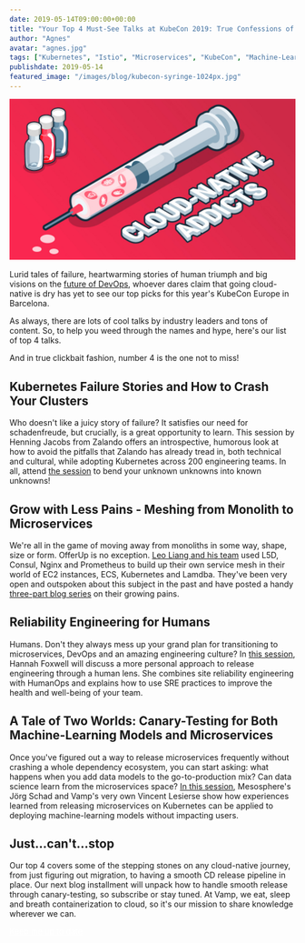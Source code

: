 ```yaml
---
date: 2019-05-14T09:00:00+00:00
title: "Your Top 4 Must-See Talks at KubeCon 2019: True Confessions of Cloud-Native Addicts"
author: "Agnes"
avatar: "agnes.jpg"
tags: ["Kubernetes", "Istio", "Microservices", "KubeCon", "Machine-Learning", "DevOps"]
publishdate: 2019-05-14
featured_image: "/images/blog/kubecon-syringe-1024px.jpg"
---
```


![Kubecon Syringe](/images/blog/kubecon-syringe-1024px.jpg)

Lurid tales of failure, heartwarming stories of human triumph and big visions on the [future of DevOps](https://vamp.io/news/vamp-at-kubecon-2019/), whoever dares claim that going cloud-native is dry has yet to see our top picks for this year's KubeCon Europe in Barcelona.

As always, there are lots of cool talks by industry leaders and tons of content. So, to help you weed through the names and hype, here's our list of top 4 talks.

And in true clickbait fashion, number 4 is the one not to miss!

<!--more-->

## Kubernetes Failure Stories and How to Crash Your Clusters

Who doesn't like a juicy story of failure? It satisfies our need for schadenfreude, but crucially, is a great opportunity to learn. This session by Henning Jacobs from Zalando offers an introspective, humorous look at how to avoid the pitfalls that Zalando has already tread in, both technical and cultural, while adopting Kubernetes across 200 engineering teams. In all, attend [the session](https://kccnceu19.sched.com/event/MPcM/kubernetes-failure-stories-and-how-to-crash-your-clusters-henning-jacobs-zalando-se?iframe=no&w=&sidebar=yes&bg=no) to bend your unknown unknowns into known unknowns!

## Grow with Less Pains - Meshing from Monolith to Microservices

We're all in the game of moving away from monoliths in some way, shape, size or form. OfferUp is no exception. [Leo Liang and his team](https://kccnceu19.sched.com/event/MPfS/grow-with-less-pains-meshing-from-monolith-to-microservices-leo-liang-cruise-automation?iframe=no&w=&sidebar=yes&bg=no) used L5D, Consul, Nginx and Prometheus to build up their own service mesh in their world of EC2 instances, ECS, Kubernetes and Lamdba. They've been very open and outspoken about this subject in the past and have posted a handy [three-part blog series](https://goo.gl/cE5e6Y) on their growing pains.

## Reliability Engineering for Humans

Humans. Don't they always mess up your grand plan for transitioning to microservices, DevOps and an amazing engineering culture? In [this session](https://kccnceu19.sched.com/event/MPg5/lightning-talk-reliability-engineering-for-humans-hannah-foxwell-pivotal?iframe=no&w=&sidebar=yes&bg=no), Hannah Foxwell will discuss a more personal approach to release engineering through a human lens. She combines site reliability engineering with HumanOps and explains how to use SRE practices to improve the health and well-being of your team.

## A Tale of Two Worlds: Canary-Testing for Both Machine-Learning Models and Microservices

Once you've figured out a way to release microservices frequently without crashing a whole dependency ecosystem, you can start asking: what happens when you add data models to the go-to-production mix? Can data science learn from the microservices space? [In this session](https://kccnceu19.sched.com/event/MPau/a-tale-of-two-worlds-canary-testing-for-both-ml-models-and-microservices-jorg-schad-mesosphere-vincent-lesierse-vampio), Mesosphere's Jörg Schad and Vamp's very own Vincent Lesierse show how experiences learned from releasing microservices on Kubernetes can be applied to deploying machine-learning models without impacting users.

## Just...can't...stop

Our top 4 covers some of the stepping stones on any cloud-native journey, from just figuring out migration, to having a smooth CD release pipeline in place. Our next blog installment will unpack how to handle smooth release through canary-testing, so subscribe or stay tuned. At Vamp, we eat, sleep and breath containerization to cloud, so it's our mission to share knowledge wherever we can.

<a class="button button--red" style="color: white;" href="http://eepurl.com/dkyWQz" target="_blank">Keep me up to date</a>
